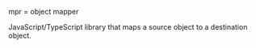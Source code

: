 mpr = object mapper


JavaScript/TypeScript library that maps a source object to a destination object.